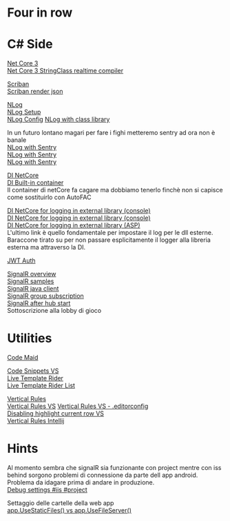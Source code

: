 # Four in row
# C# Side

[Net Core 3](https://docs.microsoft.com/it-it/dotnet/core/whats-new/dotnet-core-3-0)  
[Net Core 3 StringClass realtime compiler](https://laurentkempe.com/2019/02/18/dynamically-compile-and-run-code-using-dotNET-Core-3.0/)

[Scriban](https://github.com/lunet-io/scriban)  
[Scriban render json](https://stackoverflow.com/questions/60389949/render-scriban-template-from-json-data)

[NLog](https://nlog-project.org/)  
[NLog Setup](https://github.com/NLog/NLog/wiki/Getting-started-with-ASP.NET-Core-3)  
[NLog Config](https://nlog-project.org/config/)
[NLog with class library](https://stackoverflow.com/questions/52953158/how-to-log-nlog-calls-from-a-class-library-in-my-asp-net-core-mvc-app)

In un futuro lontano magari per fare i fighi metteremo sentry ad ora non è banale  
[NLog with Sentry](https://github.com/getsentry/sentry-dotnet)  
[NLog with Sentry](https://github.com/getsentry/sentry-dotnet/tree/main/samples/Sentry.Samples.NLog)  
[NLog with Sentry](https://docs.sentry.io/platforms/dotnet/guides/aspnetcore/)

[DI NetCore](https://www.tutorialsteacher.com/core/dependency-injection-in-aspnet-core)  
[DI Built-in container](https://www.tutorialsteacher.com/core/internals-of-builtin-ioc-container-in-aspnet-core)  
Il container di netCore fa cagare ma dobbiamo tenerlo finchè non si capisce come sostituirlo con AutoFAC

[DI NetCore for logging in external library (console)](https://xfischer.github.io/logging-dotnet-core/)  
[DI NetCore for logging in external library (console)](https://github.com/xfischer/CoreLoggingTests)  
[DI NetCore for logging in external library (ASP)](https://www.iaspnetcore.com/blog/5a5f97570b5daa1f58fa62bc/how-to-logging-in-class-libraries-with-aspnet-core)  
L'ultimo link è quello fondamentale per impostare il log per le dll esterne.  
Baraccone tirato su per non passare esplicitamente il logger alla libreria esterna ma attraverso la DI.

[JWT Auth](https://jasonwatmore.com/post/2019/10/11/aspnet-core-3-jwt-authentication-tutorial-with-example-api#app-settings-cs)

[SignalR overview](https://docs.microsoft.com/en-us/aspnet/core/tutorials/signalr?view=aspnetcore-5.0&tabs=visual-studio)  
[SignalR samples](https://github.com/aspnet/SignalR-samples)  
[SignalR java client](https://github.com/aspnet/SignalR-samples)  
[SignalR group subscription](https://docs.microsoft.com/en-us/aspnet/core/signalr/groups?view=aspnetcore-5.0)  
[SignalR after hub start](https://forums.asp.net/t/2155319.aspx?SignalR+Java+client+How+to+invoke+a+method+immediately+after+hub+start+)  
Sottoscrizione alla lobby di gioco


# Utilities

[Code Maid](https://marketplace.visualstudio.com/items?itemName=SteveCadwallader.CodeMaid)

[Code Snippets VS](https://docs.microsoft.com/en-us/visualstudio/ide/walkthrough-creating-a-code-snippet?view=vs-2019)  
[Live Template Rider](https://www.jetbrains.com/help/rider/Templates__Applying_Templates__Creating_Source_Code_Using_Live_Templates.html#selecting)  
[Live Template Rider List](https://www.jetbrains.com/help/rider/Reference__Templates_Explorer__Live_Templates_CSHARP.html)

[Vertical Rules](https://nickjanetakis.com/blog/80-characters-per-line-is-a-standard-worth-sticking-to-even-today)  
[Vertical Rules VS](https://marketplace.visualstudio.com/items?itemName=PaulHarrington.EditorGuidelines)
[Vertical Rules VS - .editorconfig](https://docs.microsoft.com/en-us/visualstudio/ide/create-portable-custom-editor-options?view=vs-2019)  
[Disabling highlight current row VS](https://stackoverflow.com/questions/7883966/disabling-highlighting-of-current-line-in-the-visual-studio-editor)  
[Vertical Rules Intellij](https://stackoverflow.com/questions/7883966/disabling-highlighting-of-current-line-in-the-visual-studio-editor)

# Hints

Al momento sembra che signalR sia funzionante con project mentre con iss behind sorgono problemi di connessione da parte dell app android. 
Problema da idagare prima di andare in produzione.  
[Debug settings #iis #project](https://stackoverflow.com/questions/51801184/asp-net-core-launch-settings-iis-express-iis-project-executable)

Settaggio delle cartelle della web app  
[app.UseStaticFiles() vs app.UseFileServer()](https://docs.microsoft.com/en-us/aspnet/core/fundamentals/static-files?view=aspnetcore-5.0)